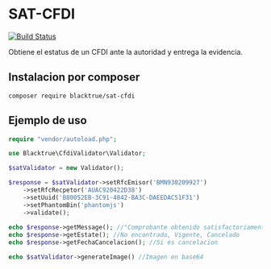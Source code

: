 
# SAT-CFDI  

[![Build Status](https://travis-ci.org/blacktrue/sat-cfdi.svg?branch=master)](https://travis-ci.org/blacktrue/sat-cfdi)

Obtiene el estatus de un CFDI ante la autoridad y entrega la evidencia.

## Instalacion por composer

```
composer require blacktrue/sat-cfdi
```

## Ejemplo de uso

```php
require "vendor/autoload.php";

use Blacktrue\CfdiValidator\Validator;

$satValidator = new Validator();

$response = $satValidator->setRfcEmisor('BMN930209927')
    ->setRfcRecpetor('AUAC920422D38')
    ->setUuid('B80052EB-3C91-4842-BA3C-DAEEDAC51F31')
    ->setPhantomBin('phantomjs')
    ->validate();
    
echo $response->getMessage(); //"Comprobante obtenido satisfactoriamente", "Recurso no encontrado, intente mas tarde."
echo $response->getEstate(); //No encontrado, Vigente, Cancelado
echo $response->getFechaCancelacion(); //Si es cancelacion

echo $satValidator->generateImage() //Imagen en base64

```